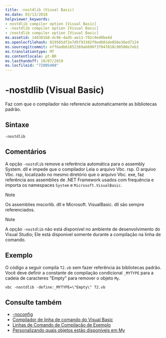 ```yaml
---
title: -nostdlib (Visual Basic)
ms.date: 03/13/2018
helpviewer_keywords:
- nostdlib compiler option [Visual Basic]
- -nostdlib compiler option [Visual Basic]
- /nostdlib compiler option [Visual Basic]
ms.assetid: 140381b8-dc96-4ad5-ae11-792c9ed0be4d
ms.openlocfilehash: 819505df2e7d5f93302f9ed601de856e36ed7124
ms.sourcegitcommit: eff6adb61852369ab690f3f047818c90580e7eb1
ms.translationtype: MT
ms.contentlocale: pt-BR
ms.lasthandoff: 10/07/2019
ms.locfileid: "72005408"
---
```

# <a name="-nostdlib-visual-basic"></a>-nostdlib (Visual Basic)
Faz com que o compilador não referencie automaticamente as bibliotecas padrão.  
  
## <a name="syntax"></a>Sintaxe  
  
```console  
-nostdlib  
```  
  
## <a name="remarks"></a>Comentários  
 A opção `-nostdlib` remove a referência automática para o assembly System. dll e impede que o compilador Leia o arquivo Vbc. rsp. O arquivo Vbc. rsp, localizado no mesmo diretório que o arquivo Vbc. exe, faz referência aos assemblies de .NET Framework usados com frequência e importa os namespaces `System` e `Microsoft.VisualBasic`.  
  
> [!NOTE]
> Os assemblies mscorlib. dll e Microsoft. VisualBasic. dll são sempre referenciados.  
  
> [!NOTE]
> A opção `-nostdlib` não está disponível no ambiente de desenvolvimento do Visual Studio; Ele está disponível somente durante a compilação na linha de comando.  
  
## <a name="example"></a>Exemplo  
 O código a seguir compila `T2.vb` sem fazer referência às bibliotecas padrão. Você deve definir a constante de compilação condicional `_MYTYPE` para a cadeia de caracteres "Empty" para remover o objeto `My`.  
  
```console
vbc -nostdlib -define:_MYTYPE=\"Empty\" T2.vb  
```  
  
## <a name="see-also"></a>Consulte também

- [-noconfig](../../../visual-basic/reference/command-line-compiler/noconfig.md)
- [Compilador de linha de comando do Visual Basic](../../../visual-basic/reference/command-line-compiler/index.md)
- [Linhas de Comando de Compilação de Exemplo](../../../visual-basic/reference/command-line-compiler/sample-compilation-command-lines.md)
- [Personalizando quais objetos estão disponíveis em My](../../../visual-basic/developing-apps/customizing-extending-my/customizing-which-objects-are-available-in-my.md)
